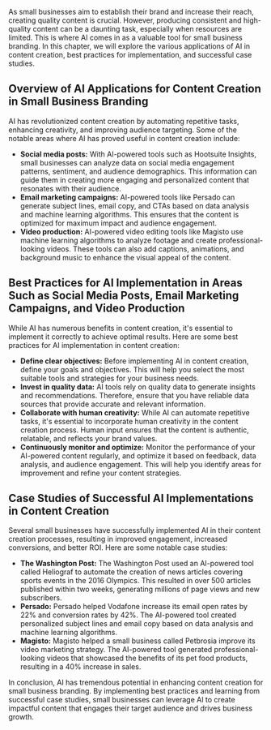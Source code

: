 
As small businesses aim to establish their brand and increase their reach, creating quality content is crucial. However, producing consistent and high-quality content can be a daunting task, especially when resources are limited. This is where AI comes in as a valuable tool for small business branding. In this chapter, we will explore the various applications of AI in content creation, best practices for implementation, and successful case studies.

Overview of AI Applications for Content Creation in Small Business Branding
---------------------------------------------------------------------------

AI has revolutionized content creation by automating repetitive tasks, enhancing creativity, and improving audience targeting. Some of the notable areas where AI has proved useful in content creation include:

* **Social media posts:** With AI-powered tools such as Hootsuite Insights, small businesses can analyze data on social media engagement patterns, sentiment, and audience demographics. This information can guide them in creating more engaging and personalized content that resonates with their audience.
* **Email marketing campaigns:** AI-powered tools like Persado can generate subject lines, email copy, and CTAs based on data analysis and machine learning algorithms. This ensures that the content is optimized for maximum impact and audience engagement.
* **Video production:** AI-powered video editing tools like Magisto use machine learning algorithms to analyze footage and create professional-looking videos. These tools can also add captions, animations, and background music to enhance the visual appeal of the content.

Best Practices for AI Implementation in Areas Such as Social Media Posts, Email Marketing Campaigns, and Video Production
-------------------------------------------------------------------------------------------------------------------------

While AI has numerous benefits in content creation, it's essential to implement it correctly to achieve optimal results. Here are some best practices for AI implementation in content creation:

* **Define clear objectives:** Before implementing AI in content creation, define your goals and objectives. This will help you select the most suitable tools and strategies for your business needs.
* **Invest in quality data:** AI tools rely on quality data to generate insights and recommendations. Therefore, ensure that you have reliable data sources that provide accurate and relevant information.
* **Collaborate with human creativity:** While AI can automate repetitive tasks, it's essential to incorporate human creativity in the content creation process. Human input ensures that the content is authentic, relatable, and reflects your brand values.
* **Continuously monitor and optimize:** Monitor the performance of your AI-powered content regularly, and optimize it based on feedback, data analysis, and audience engagement. This will help you identify areas for improvement and refine your content strategies.

Case Studies of Successful AI Implementations in Content Creation
-----------------------------------------------------------------

Several small businesses have successfully implemented AI in their content creation processes, resulting in improved engagement, increased conversions, and better ROI. Here are some notable case studies:

* **The Washington Post:** The Washington Post used an AI-powered tool called Heliograf to automate the creation of news articles covering sports events in the 2016 Olympics. This resulted in over 500 articles published within two weeks, generating millions of page views and new subscribers.
* **Persado:** Persado helped Vodafone increase its email open rates by 22% and conversion rates by 42%. The AI-powered tool created personalized subject lines and email copy based on data analysis and machine learning algorithms.
* **Magisto:** Magisto helped a small business called Petbrosia improve its video marketing strategy. The AI-powered tool generated professional-looking videos that showcased the benefits of its pet food products, resulting in a 40% increase in sales.

In conclusion, AI has tremendous potential in enhancing content creation for small business branding. By implementing best practices and learning from successful case studies, small businesses can leverage AI to create impactful content that engages their target audience and drives business growth.
